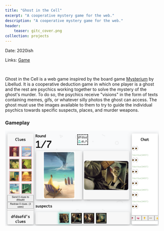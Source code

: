 ```yaml
---
title: "Ghost in the Cell"
excerpt: "A cooperative mystery game for the web."
description: "A cooperative mystery game for the web."
header:
    teaser: gitc_cover.png
collection: projects
---
```


Date: 2020ish

Links:
[Game](http://ghostinthecell.io/) 

<br>

Ghost in the Cell is a web game inspired by the board game <a href="https://en.wikipedia.org/wiki/Mysterium_(board_game)">Mysterium</a> by Libellud. It is a cooperative deduction game in which one player is a ghost and the rest are psychics working together to solve the mystery of the ghost's murder. To do so, the psychics receive "visions" in the form of texts containing memes, gifs, or whatever silly photos the ghost can access. The ghost must use the images available to them to try to guide the individual psychics towards specific suspects, places, and murder weapons. 

### Gameplay

![Gameplay](/images/gitc.png)
